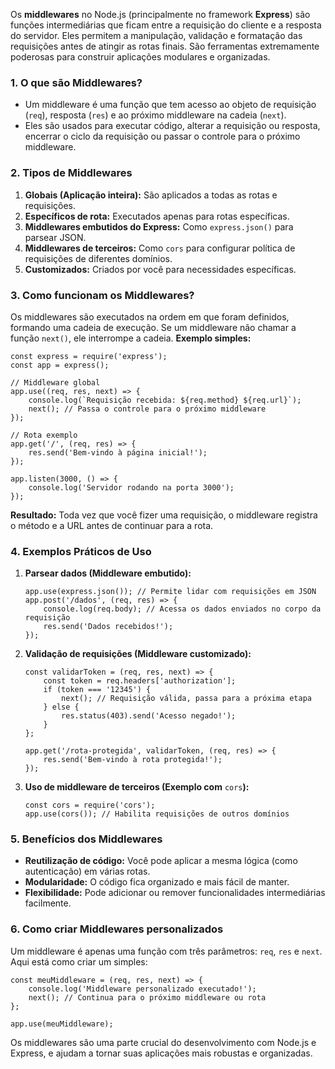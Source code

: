 Os **middlewares** no Node.js (principalmente no framework **Express**) são funções intermediárias que ficam entre a requisição do cliente e a resposta do servidor. Eles permitem a manipulação, validação e formatação das requisições antes de atingir as rotas finais. São ferramentas extremamente poderosas para construir aplicações modulares e organizadas.
### **1. O que são Middlewares?**

- Um middleware é uma função que tem acesso ao objeto de requisição (`req`), resposta (`res`) e ao próximo middleware na cadeia (`next`).
- Eles são usados para executar código, alterar a requisição ou resposta, encerrar o ciclo da requisição ou passar o controle para o próximo middleware.
### **2. Tipos de Middlewares**

1. **Globais (Aplicação inteira):** São aplicados a todas as rotas e requisições.
2. **Específicos de rota:** Executados apenas para rotas específicas.
3. **Middlewares embutidos do Express:** Como `express.json()` para parsear JSON.
4. **Middlewares de terceiros:** Como `cors` para configurar política de requisições de diferentes domínios.
5. **Customizados:** Criados por você para necessidades específicas.
### **3. Como funcionam os Middlewares?**

Os middlewares são executados na ordem em que foram definidos, formando uma cadeia de execução. Se um middleware não chamar a função `next()`, ele interrompe a cadeia.
**Exemplo simples:**

```
const express = require('express');
const app = express();

// Middleware global
app.use((req, res, next) => {
    console.log(`Requisição recebida: ${req.method} ${req.url}`);
    next(); // Passa o controle para o próximo middleware
});

// Rota exemplo
app.get('/', (req, res) => {
    res.send('Bem-vindo à página inicial!');
});

app.listen(3000, () => {
    console.log('Servidor rodando na porta 3000');
});
```

**Resultado:** Toda vez que você fizer uma requisição, o middleware registra o método e a URL antes de continuar para a rota.

### **4. Exemplos Práticos de Uso**

1. **Parsear dados (Middleware embutido):**

    ```
    app.use(express.json()); // Permite lidar com requisições em JSON
    app.post('/dados', (req, res) => {
        console.log(req.body); // Acessa os dados enviados no corpo da requisição
        res.send('Dados recebidos!');
    });
    ```

2. **Validação de requisições (Middleware customizado):**

    ```
    const validarToken = (req, res, next) => {
        const token = req.headers['authorization'];
        if (token === '12345') {
            next(); // Requisição válida, passa para a próxima etapa
        } else {
            res.status(403).send('Acesso negado!');
        }
    };
    
    app.get('/rota-protegida', validarToken, (req, res) => {
        res.send('Bem-vindo à rota protegida!');
    });
    ```

3. **Uso de middleware de terceiros (Exemplo com** `cors`**):**

    ```
    const cors = require('cors');
    app.use(cors()); // Habilita requisições de outros domínios
    ```

### **5. Benefícios dos Middlewares**

- **Reutilização de código:** Você pode aplicar a mesma lógica (como autenticação) em várias rotas.
- **Modularidade:** O código fica organizado e mais fácil de manter.
- **Flexibilidade:** Pode adicionar ou remover funcionalidades intermediárias facilmente.
### **6. Como criar Middlewares personalizados**

Um middleware é apenas uma função com três parâmetros: `req`, `res` e `next`. Aqui está como criar um simples:

```
const meuMiddleware = (req, res, next) => {
    console.log('Middleware personalizado executado!');
    next(); // Continua para o próximo middleware ou rota
};

app.use(meuMiddleware);
```

Os middlewares são uma parte crucial do desenvolvimento com Node.js e Express, e ajudam a tornar suas aplicações mais robustas e organizadas.

